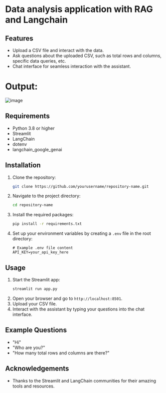 # Data analysis application with RAG and Langchain

## Features

- Upload a CSV file and interact with the data.
- Ask questions about the uploaded CSV, such as total rows and columns, specific data queries, etc.
- Chat interface for seamless interaction with the assistant.

# Output:
![image](https://github.com/user-attachments/assets/b9fabd94-5455-440f-9177-ff588a7102f8)


## Requirements

- Python 3.8 or higher
- Streamlit
- LangChain
- dotenv
- langchain_google_genai

## Installation

1. Clone the repository:
   ```bash
   git clone https://github.com/yourusername/repository-name.git
   ```
2. Navigate to the project directory:
   ```bash
   cd repository-name
   ```
3. Install the required packages:
   ```bash
   pip install -r requirements.txt
   ```

4. Set up your environment variables by creating a `.env` file in the root directory:
   ```plaintext
   # Example .env file content
   API_KEY=your_api_key_here
   ```

## Usage

1. Start the Streamlit app:
   ```bash
   streamlit run app.py
   ```
2. Open your browser and go to `http://localhost:8501`.
3. Upload your CSV file.
4. Interact with the assistant by typing your questions into the chat interface.

## Example Questions

- "Hi"
- "Who are you?"
- "How many total rows and columns are there?"

## Acknowledgements

- Thanks to the Streamlit and LangChain communities for their amazing tools and resources.
